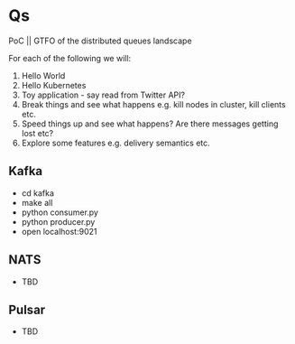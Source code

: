 Qs
==

PoC || GTFO of the distributed queues landscape

For each of the following we will:

1) Hello World
2) Hello Kubernetes
3) Toy application - say read from Twitter API?
4) Break things and see what happens e.g. kill nodes in cluster, kill clients etc.
5) Speed things up and see what happens? Are there messages getting lost etc?
6) Explore some features e.g. delivery semantics etc.


Kafka
-----

* cd kafka
* make all
* python consumer.py
* python producer.py
* open localhost:9021


NATS
----

* TBD


Pulsar
------

* TBD
